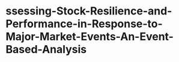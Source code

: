 # ssessing-Stock-Resilience-and-Performance-in-Response-to-Major-Market-Events-An-Event-Based-Analysis